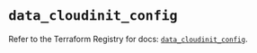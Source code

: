 # `data_cloudinit_config`

Refer to the Terraform Registry for docs: [`data_cloudinit_config`](https://registry.terraform.io/providers/hashicorp/cloudinit/2.3.4/docs/data-sources/config).
